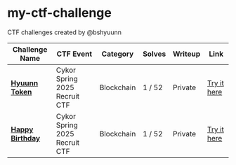 # my-ctf-challenge
CTF challenges created by @bshyuunn

| Challenge Name    | CTF Event                     |  Category       | Solves |    Writeup  | Link                 |
|-------------------|-------------------------------|-----------------|--------|-------------|----------------------|
| [**Hyuunn Token**](./cykor-spring-2025-recruit-ctf/hyuunn-token/)  | Cykor Spring 2025 Recruit CTF | Blockchain      | 1 / 52 |   Private   | [Try it here](https://dreamhack.io/wargame/challenges/1856) |
| [**Happy Birthday**](./cykor-spring-2025-recruit-ctf/happy-birthday/) | Cykor Spring 2025 Recruit CTF | Blockchain      | 1 / 52 |   Private   | [Try it here](https://dreamhack.io/wargame/challenges/1826) |
